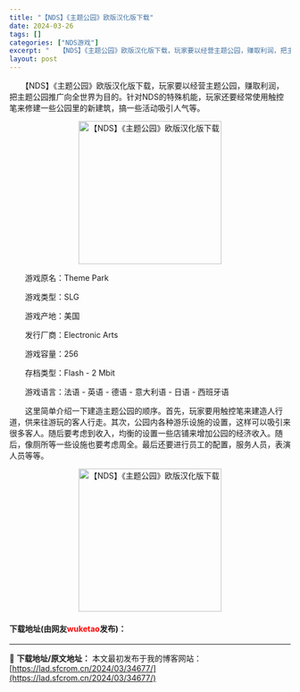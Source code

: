 ```yaml
---
title: "【NDS】《主题公园》欧版汉化版下载"
date: 2024-03-26
tags: []
categories: ["NDS游戏"]
excerpt: "　　【NDS】《主题公园》欧版汉化版下载，玩家要以经营主题公园，赚取利润，把主题公园推广向全世界为目的。针对NDS的特殊机能，玩家还要经常使用触控笔来修建一些公园里的新建筑，搞一些活动吸引人气等。 　　游戏原名：Theme Park 　　游戏类型：SLG 　　游戏产地：美国 　　发行厂商：Elect&hellip;"
layout: post
---
```


 <p>　　【NDS】《主题公园》欧版汉化版下载，玩家要以经营主题公园，赚取利润，把主题公园推广向全世界为目的。针对NDS的特殊机能，玩家还要经常使用触控笔来修建一些公园里的新建筑，搞一些活动吸引人气等。</p> <p align="center"><img align="" border="0" src="https://lad.sfcrom.cn/wp-content/uploads/2024/03/20240326_66022eae0773a.jpg" width="256" alt="【NDS】《主题公园》欧版汉化版下载" /></p> <p>　　游戏原名：Theme Park</p> <p>　　游戏类型：SLG</p> <p>　　游戏产地：美国</p> <p>　　发行厂商：Electronic Arts</p> <p>　　游戏容量：256</p> <p>　　存档类型：Flash - 2 Mbit</p> <p>　　游戏语言：法语 - 英语 - 德语 - 意大利语 - 日语 - 西班牙语</p> <p>　　这里简单介绍一下建造主题公园的顺序。首先，玩家要用触控笔来建造人行道，供来往游玩的客人行走。其次，公园内各种游乐设施的设置，这样可以吸引来很多客人。随后要考虑到收入，均衡的设置一些店铺来增加公园的经济收入。随后，像厕所等一些设施也要考虑周全。最后还要进行员工的配置，服务人员，表演人员等等。</p> <p align="center"><img align="" border="0" src="https://lad.sfcrom.cn/wp-content/uploads/2024/03/20240326_66022eae65bad.jpg" width="256" alt="【NDS】《主题公园》欧版汉化版下载" /></p> <p><h4>下载地址(由网友<font color="red">wuketao</font>发布)：</h4></p> 

---
📖 **下载地址/原文地址：** 本文最初发布于我的博客网站：[https://lad.sfcrom.cn/2024/03/34677/](https://lad.sfcrom.cn/2024/03/34677/)
